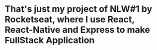 # That's just my project of NLW#1 by Rocketseat, where I use React, React-Native and Express to make FullStack Application
